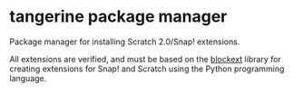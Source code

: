 tangerine package manager
=========

Package manager for installing Scratch 2.0/Snap! extensions.

All extensions are verified, and must be based on the
[blockext](https://github.com/blockext/blockext) library for creating
extensions for Snap! and Scratch using the Python programming language.
